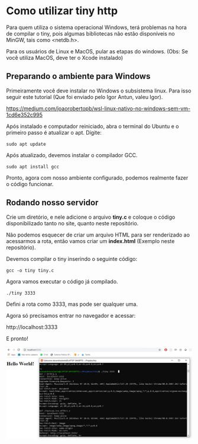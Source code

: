 # Como utilizar tiny http

Para quem utiliza o sistema operacional Windows, terá problemas na hora de compilar o tiny, pois algumas bibliotecas não estão disponíveis no MinGW, tais como <netdb.h>.

Para os usuários de Linux e MacOS, pular as etapas do windows. (Obs: Se você utiliza MacOS, deve ter o Xcode instalado)

## Preparando o ambiente para Windows

Primeiramente você deve instalar no Windows o subsistema linux. Para isso seguir este tutorial (Que foi enviado pelo Igor Antun, valeu Igor).

https://medium.com/joaorobertopb/wsl-linux-nativo-no-windows-sem-vm-1cd6e352c995

Após instalado e computador reiniciado, abra o terminal do Ubuntu e o primeiro passo é atualizar o apt. Digite:

```
sudo apt update
```

Após atualizado, devemos instalar o compilador GCC.

```
sudo apt install gcc
```
Pronto, agora com nosso ambiente configurado, podemos realmente fazer o código funcionar.

## Rodando nosso servidor

Crie um diretório, e nele adicione o arquivo **tiny.c** e coloque o código disponibilizado tanto no site, quanto neste repositório. 

Não podemos esquecer de criar um arquivo HTML para ser renderizado ao acessarmos a rota, então vamos criar um **index.html** (Exemplo neste repositório).

Devemos compilar o tiny inserindo o seguinte código:

```
gcc -o tiny tiny.c
```

Agora vamos executar o código já compilado.

```
./tiny 3333
```
Defini a rota como 3333, mas pode ser qualquer uma.

Agora só precisamos entrar no navegador e acessar:

http://localhost:3333

E pronto!

<img src="./images/tinyphoto.PNG" alt="foto-tiny">
